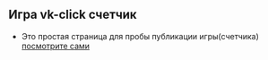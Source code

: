 ## Игра vk-click счетчик

- Это простая страница для пробы публикации игры(счетчика)
[ посмотрите сами ](https://blaggrad.github.io/vk-click/)
